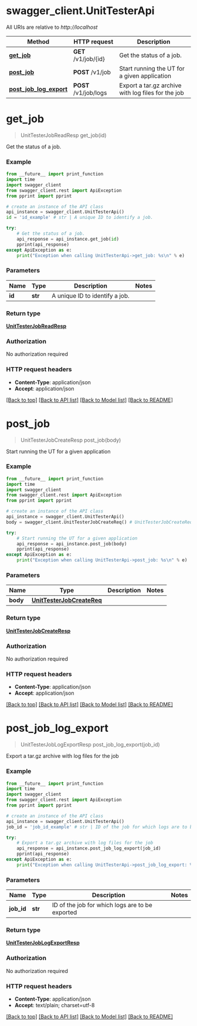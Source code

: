 # swagger_client.UnitTesterApi

All URIs are relative to *http://localhost*

Method | HTTP request | Description
------------- | ------------- | -------------
[**get_job**](UnitTesterApi.md#get_job) | **GET** /v1/job/{id} | Get the status of a job.
[**post_job**](UnitTesterApi.md#post_job) | **POST** /v1/job | Start running the UT for a given application
[**post_job_log_export**](UnitTesterApi.md#post_job_log_export) | **POST** /v1/job/logs | Export a tar.gz archive with log files for the job


# **get_job**
> UnitTesterJobReadResp get_job(id)

Get the status of a job.

### Example
```python
from __future__ import print_function
import time
import swagger_client
from swagger_client.rest import ApiException
from pprint import pprint

# create an instance of the API class
api_instance = swagger_client.UnitTesterApi()
id = 'id_example' # str | A unique ID to identify a job.

try:
    # Get the status of a job.
    api_response = api_instance.get_job(id)
    pprint(api_response)
except ApiException as e:
    print("Exception when calling UnitTesterApi->get_job: %s\n" % e)
```

### Parameters

Name | Type | Description  | Notes
------------- | ------------- | ------------- | -------------
 **id** | **str**| A unique ID to identify a job. | 

### Return type

[**UnitTesterJobReadResp**](UnitTesterJobReadResp.md)

### Authorization

No authorization required

### HTTP request headers

 - **Content-Type**: application/json
 - **Accept**: application/json

[[Back to top]](#) [[Back to API list]](../README.md#documentation-for-api-endpoints) [[Back to Model list]](../README.md#documentation-for-models) [[Back to README]](../README.md)

# **post_job**
> UnitTesterJobCreateResp post_job(body)

Start running the UT for a given application

### Example
```python
from __future__ import print_function
import time
import swagger_client
from swagger_client.rest import ApiException
from pprint import pprint

# create an instance of the API class
api_instance = swagger_client.UnitTesterApi()
body = swagger_client.UnitTesterJobCreateReq() # UnitTesterJobCreateReq | 

try:
    # Start running the UT for a given application
    api_response = api_instance.post_job(body)
    pprint(api_response)
except ApiException as e:
    print("Exception when calling UnitTesterApi->post_job: %s\n" % e)
```

### Parameters

Name | Type | Description  | Notes
------------- | ------------- | ------------- | -------------
 **body** | [**UnitTesterJobCreateReq**](UnitTesterJobCreateReq.md)|  | 

### Return type

[**UnitTesterJobCreateResp**](UnitTesterJobCreateResp.md)

### Authorization

No authorization required

### HTTP request headers

 - **Content-Type**: application/json
 - **Accept**: application/json

[[Back to top]](#) [[Back to API list]](../README.md#documentation-for-api-endpoints) [[Back to Model list]](../README.md#documentation-for-models) [[Back to README]](../README.md)

# **post_job_log_export**
> UnitTesterJobLogExportResp post_job_log_export(job_id)

Export a tar.gz archive with log files for the job

### Example
```python
from __future__ import print_function
import time
import swagger_client
from swagger_client.rest import ApiException
from pprint import pprint

# create an instance of the API class
api_instance = swagger_client.UnitTesterApi()
job_id = 'job_id_example' # str | ID of the job for which logs are to be exported

try:
    # Export a tar.gz archive with log files for the job
    api_response = api_instance.post_job_log_export(job_id)
    pprint(api_response)
except ApiException as e:
    print("Exception when calling UnitTesterApi->post_job_log_export: %s\n" % e)
```

### Parameters

Name | Type | Description  | Notes
------------- | ------------- | ------------- | -------------
 **job_id** | **str**| ID of the job for which logs are to be exported | 

### Return type

[**UnitTesterJobLogExportResp**](UnitTesterJobLogExportResp.md)

### Authorization

No authorization required

### HTTP request headers

 - **Content-Type**: application/json
 - **Accept**: text/plain; charset=utf-8

[[Back to top]](#) [[Back to API list]](../README.md#documentation-for-api-endpoints) [[Back to Model list]](../README.md#documentation-for-models) [[Back to README]](../README.md)

